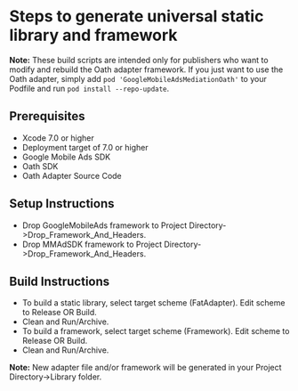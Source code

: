 # Steps to generate universal static library and framework

**Note:** These build scripts are intended only for publishers who want to
modify and rebuild the Oath adapter framework. If you just want to use the
Oath adapter, simply add `pod 'GoogleMobileAdsMediationOath'` to
your Podfile and run `pod install --repo-update`.

## Prerequisites
- Xcode 7.0 or higher
- Deployment target of 7.0 or higher
- Google Mobile Ads SDK
- Oath SDK
- Oath Adapter Source Code

## Setup Instructions
- Drop GoogleMobileAds framework to
  Project Directory->Drop_Framework_And_Headers.
- Drop MMAdSDK framework to
  Project Directory->Drop_Framework_And_Headers.

## Build Instructions
- To build a static library, select target scheme (FatAdapter). Edit scheme to
  Release OR Build.
- Clean and Run/Archive.
- To build a framework, select target scheme (Framework). Edit scheme to
  Release OR Build.
- Clean and Run/Archive.

**Note:** New adapter file and/or framework will be generated in your
Project Directory->Library folder.
